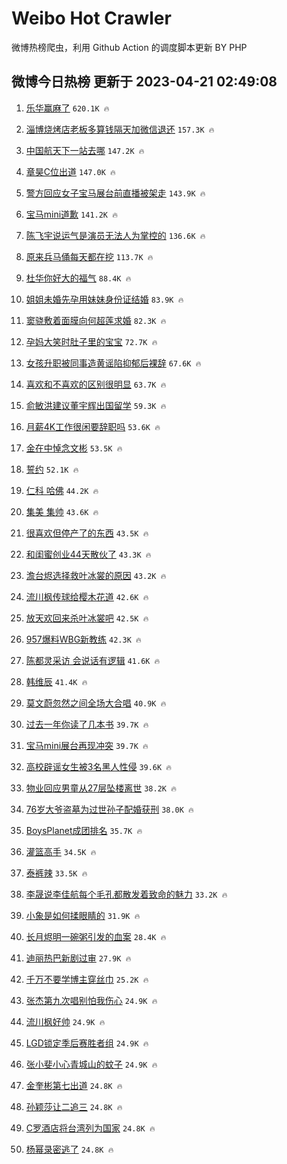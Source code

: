 # Weibo Hot Crawler 



微博热榜爬虫，利用 Github Action 的调度脚本更新 BY PHP 


## 微博今日热榜 更新于 2023-04-21 02:49:08 
1. [乐华赢麻了](https://s.weibo.com/weibo?q=%E4%B9%90%E5%8D%8E%E8%B5%A2%E9%BA%BB%E4%BA%86&t=31&band_rank=1&Refer=top) `620.1K 🔥` 

1. [淄博烧烤店老板多算钱隔天加微信退还](https://s.weibo.com/weibo?q=%23%E6%B7%84%E5%8D%9A%E7%83%A7%E7%83%A4%E5%BA%97%E8%80%81%E6%9D%BF%E5%A4%9A%E7%AE%97%E9%92%B1%E9%9A%94%E5%A4%A9%E5%8A%A0%E5%BE%AE%E4%BF%A1%E9%80%80%E8%BF%98%23&t=31&band_rank=2&Refer=top) `157.3K 🔥` 

1. [中国航天下一站去哪](https://s.weibo.com/weibo?q=%23%E4%B8%AD%E5%9B%BD%E8%88%AA%E5%A4%A9%E4%B8%8B%E4%B8%80%E7%AB%99%E5%8E%BB%E5%93%AA%23&t=31&band_rank=3&Refer=top) `147.2K 🔥` 

1. [章昊C位出道](https://s.weibo.com/weibo?q=%23%E7%AB%A0%E6%98%8AC%E4%BD%8D%E5%87%BA%E9%81%93%23&t=31&band_rank=4&Refer=top) `147.0K 🔥` 

1. [警方回应女子宝马展台前直播被架走](https://s.weibo.com/weibo?q=%23%E8%AD%A6%E6%96%B9%E5%9B%9E%E5%BA%94%E5%A5%B3%E5%AD%90%E5%AE%9D%E9%A9%AC%E5%B1%95%E5%8F%B0%E5%89%8D%E7%9B%B4%E6%92%AD%E8%A2%AB%E6%9E%B6%E8%B5%B0%23&t=31&band_rank=5&Refer=top) `143.9K 🔥` 

1. [宝马mini道歉](https://s.weibo.com/weibo?q=%23%E5%AE%9D%E9%A9%ACmini%E9%81%93%E6%AD%89%23&t=31&band_rank=6&Refer=top) `141.2K 🔥` 

1. [陈飞宇说运气是演员无法人为掌控的](https://s.weibo.com/weibo?q=%23%E9%99%88%E9%A3%9E%E5%AE%87%E8%AF%B4%E8%BF%90%E6%B0%94%E6%98%AF%E6%BC%94%E5%91%98%E6%97%A0%E6%B3%95%E4%BA%BA%E4%B8%BA%E6%8E%8C%E6%8E%A7%E7%9A%84%23&t=31&band_rank=7&Refer=top) `136.6K 🔥` 

1. [原来兵马俑每天都在挖](https://s.weibo.com/weibo?q=%23%E5%8E%9F%E6%9D%A5%E5%85%B5%E9%A9%AC%E4%BF%91%E6%AF%8F%E5%A4%A9%E9%83%BD%E5%9C%A8%E6%8C%96%23&t=31&band_rank=8&Refer=top) `113.7K 🔥` 

1. [杜华你好大的福气](https://s.weibo.com/weibo?q=%E6%9D%9C%E5%8D%8E%E4%BD%A0%E5%A5%BD%E5%A4%A7%E7%9A%84%E7%A6%8F%E6%B0%94&t=31&band_rank=9&Refer=top) `88.4K 🔥` 

1. [姐姐未婚先孕用妹妹身份证结婚](https://s.weibo.com/weibo?q=%23%E5%A7%90%E5%A7%90%E6%9C%AA%E5%A9%9A%E5%85%88%E5%AD%95%E7%94%A8%E5%A6%B9%E5%A6%B9%E8%BA%AB%E4%BB%BD%E8%AF%81%E7%BB%93%E5%A9%9A%23&t=31&band_rank=10&Refer=top) `83.9K 🔥` 

1. [窦骁敷着面膜向何超莲求婚](https://s.weibo.com/weibo?q=%23%E7%AA%A6%E9%AA%81%E6%95%B7%E7%9D%80%E9%9D%A2%E8%86%9C%E5%90%91%E4%BD%95%E8%B6%85%E8%8E%B2%E6%B1%82%E5%A9%9A%23&t=31&band_rank=11&Refer=top) `82.3K 🔥` 

1. [孕妈大笑时肚子里的宝宝](https://s.weibo.com/weibo?q=%23%E5%AD%95%E5%A6%88%E5%A4%A7%E7%AC%91%E6%97%B6%E8%82%9A%E5%AD%90%E9%87%8C%E7%9A%84%E5%AE%9D%E5%AE%9D%23&t=31&band_rank=12&Refer=top) `72.7K 🔥` 

1. [女孩升职被同事造黄谣陷抑郁后裸辞](https://s.weibo.com/weibo?q=%23%E5%A5%B3%E5%AD%A9%E5%8D%87%E8%81%8C%E8%A2%AB%E5%90%8C%E4%BA%8B%E9%80%A0%E9%BB%84%E8%B0%A3%E9%99%B7%E6%8A%91%E9%83%81%E5%90%8E%E8%A3%B8%E8%BE%9E%23&t=31&band_rank=13&Refer=top) `67.6K 🔥` 

1. [喜欢和不喜欢的区别很明显](https://s.weibo.com/weibo?q=%23%E5%96%9C%E6%AC%A2%E5%92%8C%E4%B8%8D%E5%96%9C%E6%AC%A2%E7%9A%84%E5%8C%BA%E5%88%AB%E5%BE%88%E6%98%8E%E6%98%BE%23&t=31&band_rank=14&Refer=top) `63.7K 🔥` 

1. [俞敏洪建议董宇辉出国留学](https://s.weibo.com/weibo?q=%23%E4%BF%9E%E6%95%8F%E6%B4%AA%E5%BB%BA%E8%AE%AE%E8%91%A3%E5%AE%87%E8%BE%89%E5%87%BA%E5%9B%BD%E7%95%99%E5%AD%A6%23&t=31&band_rank=15&Refer=top) `59.3K 🔥` 

1. [月薪4K工作很闲要辞职吗](https://s.weibo.com/weibo?q=%23%E6%9C%88%E8%96%AA4K%E5%B7%A5%E4%BD%9C%E5%BE%88%E9%97%B2%E8%A6%81%E8%BE%9E%E8%81%8C%E5%90%97%23&t=31&band_rank=16&Refer=top) `53.6K 🔥` 

1. [金在中悼念文彬](https://s.weibo.com/weibo?q=%23%E9%87%91%E5%9C%A8%E4%B8%AD%E6%82%BC%E5%BF%B5%E6%96%87%E5%BD%AC%23&t=31&band_rank=17&Refer=top) `53.5K 🔥` 

1. [誓约](https://s.weibo.com/weibo?q=%E8%AA%93%E7%BA%A6&t=31&band_rank=18&Refer=top) `52.1K 🔥` 

1. [仁科 哈佛](https://s.weibo.com/weibo?q=%E4%BB%81%E7%A7%91%20%E5%93%88%E4%BD%9B&t=31&band_rank=19&Refer=top) `44.2K 🔥` 

1. [集美 集帅](https://s.weibo.com/weibo?q=%E9%9B%86%E7%BE%8E%20%E9%9B%86%E5%B8%85&t=31&band_rank=20&Refer=top) `43.6K 🔥` 

1. [很喜欢但停产了的东西](https://s.weibo.com/weibo?q=%23%E5%BE%88%E5%96%9C%E6%AC%A2%E4%BD%86%E5%81%9C%E4%BA%A7%E4%BA%86%E7%9A%84%E4%B8%9C%E8%A5%BF%23&t=31&band_rank=21&Refer=top) `43.5K 🔥` 

1. [和闺蜜创业44天散伙了](https://s.weibo.com/weibo?q=%23%E5%92%8C%E9%97%BA%E8%9C%9C%E5%88%9B%E4%B8%9A44%E5%A4%A9%E6%95%A3%E4%BC%99%E4%BA%86%23&t=31&band_rank=22&Refer=top) `43.3K 🔥` 

1. [澹台烬选择救叶冰裳的原因](https://s.weibo.com/weibo?q=%23%E6%BE%B9%E5%8F%B0%E7%83%AC%E9%80%89%E6%8B%A9%E6%95%91%E5%8F%B6%E5%86%B0%E8%A3%B3%E7%9A%84%E5%8E%9F%E5%9B%A0%23&t=31&band_rank=23&Refer=top) `43.2K 🔥` 

1. [流川枫传球给樱木花道](https://s.weibo.com/weibo?q=%E6%B5%81%E5%B7%9D%E6%9E%AB%E4%BC%A0%E7%90%83%E7%BB%99%E6%A8%B1%E6%9C%A8%E8%8A%B1%E9%81%93&t=31&band_rank=24&Refer=top) `42.6K 🔥` 

1. [放天欢回来杀叶冰裳吧](https://s.weibo.com/weibo?q=%23%E6%94%BE%E5%A4%A9%E6%AC%A2%E5%9B%9E%E6%9D%A5%E6%9D%80%E5%8F%B6%E5%86%B0%E8%A3%B3%E5%90%A7%23&t=31&band_rank=25&Refer=top) `42.5K 🔥` 

1. [957爆料WBG新教练](https://s.weibo.com/weibo?q=%23957%E7%88%86%E6%96%99WBG%E6%96%B0%E6%95%99%E7%BB%83%23&t=31&band_rank=26&Refer=top) `42.3K 🔥` 

1. [陈都灵采访 会说话有逻辑](https://s.weibo.com/weibo?q=%E9%99%88%E9%83%BD%E7%81%B5%E9%87%87%E8%AE%BF%20%E4%BC%9A%E8%AF%B4%E8%AF%9D%E6%9C%89%E9%80%BB%E8%BE%91&t=31&band_rank=27&Refer=top) `41.6K 🔥` 

1. [韩维辰](https://s.weibo.com/weibo?q=%E9%9F%A9%E7%BB%B4%E8%BE%B0&t=31&band_rank=28&Refer=top) `41.4K 🔥` 

1. [莫文蔚忽然之间全场大合唱](https://s.weibo.com/weibo?q=%23%E8%8E%AB%E6%96%87%E8%94%9A%E5%BF%BD%E7%84%B6%E4%B9%8B%E9%97%B4%E5%85%A8%E5%9C%BA%E5%A4%A7%E5%90%88%E5%94%B1%23&t=31&band_rank=29&Refer=top) `40.9K 🔥` 

1. [过去一年你读了几本书](https://s.weibo.com/weibo?q=%23%E8%BF%87%E5%8E%BB%E4%B8%80%E5%B9%B4%E4%BD%A0%E8%AF%BB%E4%BA%86%E5%87%A0%E6%9C%AC%E4%B9%A6%23&t=31&band_rank=30&Refer=top) `39.7K 🔥` 

1. [宝马mini展台再现冲突](https://s.weibo.com/weibo?q=%23%E5%AE%9D%E9%A9%ACmini%E5%B1%95%E5%8F%B0%E5%86%8D%E7%8E%B0%E5%86%B2%E7%AA%81%23&t=31&band_rank=31&Refer=top) `39.7K 🔥` 

1. [高校辟谣女生被3名黑人性侵](https://s.weibo.com/weibo?q=%23%E9%AB%98%E6%A0%A1%E8%BE%9F%E8%B0%A3%E5%A5%B3%E7%94%9F%E8%A2%AB3%E5%90%8D%E9%BB%91%E4%BA%BA%E6%80%A7%E4%BE%B5%23&t=31&band_rank=32&Refer=top) `39.6K 🔥` 

1. [物业回应男童从27层坠楼离世](https://s.weibo.com/weibo?q=%23%E7%89%A9%E4%B8%9A%E5%9B%9E%E5%BA%94%E7%94%B7%E7%AB%A5%E4%BB%8E27%E5%B1%82%E5%9D%A0%E6%A5%BC%E7%A6%BB%E4%B8%96%23&t=31&band_rank=33&Refer=top) `38.2K 🔥` 

1. [76岁大爷盗墓为过世孙子配婚获刑](https://s.weibo.com/weibo?q=%2376%E5%B2%81%E5%A4%A7%E7%88%B7%E7%9B%97%E5%A2%93%E4%B8%BA%E8%BF%87%E4%B8%96%E5%AD%99%E5%AD%90%E9%85%8D%E5%A9%9A%E8%8E%B7%E5%88%91%23&t=31&band_rank=34&Refer=top) `38.0K 🔥` 

1. [BoysPlanet成团排名](https://s.weibo.com/weibo?q=%23BoysPlanet%E6%88%90%E5%9B%A2%E6%8E%92%E5%90%8D%23&t=31&band_rank=35&Refer=top) `35.7K 🔥` 

1. [灌篮高手](https://s.weibo.com/weibo?q=%E7%81%8C%E7%AF%AE%E9%AB%98%E6%89%8B&t=31&band_rank=36&Refer=top) `34.5K 🔥` 

1. [泰裤辣](https://s.weibo.com/weibo?q=%E6%B3%B0%E8%A3%A4%E8%BE%A3&t=31&band_rank=37&Refer=top) `33.5K 🔥` 

1. [李晟说李佳航每个毛孔都散发着致命的魅力](https://s.weibo.com/weibo?q=%23%E6%9D%8E%E6%99%9F%E8%AF%B4%E6%9D%8E%E4%BD%B3%E8%88%AA%E6%AF%8F%E4%B8%AA%E6%AF%9B%E5%AD%94%E9%83%BD%E6%95%A3%E5%8F%91%E7%9D%80%E8%87%B4%E5%91%BD%E7%9A%84%E9%AD%85%E5%8A%9B%23&t=31&band_rank=38&Refer=top) `33.2K 🔥` 

1. [小象是如何揉眼睛的](https://s.weibo.com/weibo?q=%E5%B0%8F%E8%B1%A1%E6%98%AF%E5%A6%82%E4%BD%95%E6%8F%89%E7%9C%BC%E7%9D%9B%E7%9A%84&t=31&band_rank=39&Refer=top) `31.9K 🔥` 

1. [长月烬明一碗粥引发的血案](https://s.weibo.com/weibo?q=%23%E9%95%BF%E6%9C%88%E7%83%AC%E6%98%8E%E4%B8%80%E7%A2%97%E7%B2%A5%E5%BC%95%E5%8F%91%E7%9A%84%E8%A1%80%E6%A1%88%23&t=31&band_rank=40&Refer=top) `28.4K 🔥` 

1. [迪丽热巴新剧过审](https://s.weibo.com/weibo?q=%23%E8%BF%AA%E4%B8%BD%E7%83%AD%E5%B7%B4%E6%96%B0%E5%89%A7%E8%BF%87%E5%AE%A1%23&t=31&band_rank=41&Refer=top) `27.9K 🔥` 

1. [千万不要学博主穿丝巾](https://s.weibo.com/weibo?q=%23%E5%8D%83%E4%B8%87%E4%B8%8D%E8%A6%81%E5%AD%A6%E5%8D%9A%E4%B8%BB%E7%A9%BF%E4%B8%9D%E5%B7%BE%23&t=31&band_rank=42&Refer=top) `25.2K 🔥` 

1. [张杰第九次唱别怕我伤心](https://s.weibo.com/weibo?q=%23%E5%BC%A0%E6%9D%B0%E7%AC%AC%E4%B9%9D%E6%AC%A1%E5%94%B1%E5%88%AB%E6%80%95%E6%88%91%E4%BC%A4%E5%BF%83%23&t=31&band_rank=43&Refer=top) `24.9K 🔥` 

1. [流川枫好帅](https://s.weibo.com/weibo?q=%E6%B5%81%E5%B7%9D%E6%9E%AB%E5%A5%BD%E5%B8%85&t=31&band_rank=44&Refer=top) `24.9K 🔥` 

1. [LGD锁定季后赛胜者组](https://s.weibo.com/weibo?q=%23LGD%E9%94%81%E5%AE%9A%E5%AD%A3%E5%90%8E%E8%B5%9B%E8%83%9C%E8%80%85%E7%BB%84%23&t=31&band_rank=45&Refer=top) `24.9K 🔥` 

1. [张小斐小心青城山的蚊子](https://s.weibo.com/weibo?q=%23%E5%BC%A0%E5%B0%8F%E6%96%90%E5%B0%8F%E5%BF%83%E9%9D%92%E5%9F%8E%E5%B1%B1%E7%9A%84%E8%9A%8A%E5%AD%90%23&t=31&band_rank=46&Refer=top) `24.9K 🔥` 

1. [金奎彬第七出道](https://s.weibo.com/weibo?q=%E9%87%91%E5%A5%8E%E5%BD%AC%E7%AC%AC%E4%B8%83%E5%87%BA%E9%81%93&t=31&band_rank=47&Refer=top) `24.8K 🔥` 

1. [孙颖莎让二追三](https://s.weibo.com/weibo?q=%23%E5%AD%99%E9%A2%96%E8%8E%8E%E8%AE%A9%E4%BA%8C%E8%BF%BD%E4%B8%89%23&t=31&band_rank=48&Refer=top) `24.8K 🔥` 

1. [C罗酒店将台湾列为国家](https://s.weibo.com/weibo?q=%23C%E7%BD%97%E9%85%92%E5%BA%97%E5%B0%86%E5%8F%B0%E6%B9%BE%E5%88%97%E4%B8%BA%E5%9B%BD%E5%AE%B6%23&t=31&band_rank=49&Refer=top) `24.8K 🔥` 

1. [杨幂录密逃了](https://s.weibo.com/weibo?q=%23%E6%9D%A8%E5%B9%82%E5%BD%95%E5%AF%86%E9%80%83%E4%BA%86%23&t=31&band_rank=50&Refer=top) `24.8K 🔥` 

